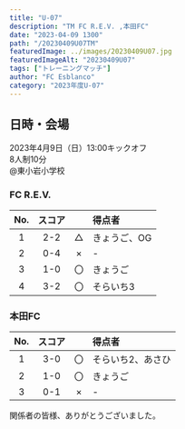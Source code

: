 ```yaml
---
title: "U-07"
description: "TM FC R.E.V. ,本田FC"
date: "2023-04-09 1300"
path: "/20230409U07TM"
featuredImage: ../images/20230409U07.jpg
featuredImageAlt: "20230409U07"
tags: ["トレーニングマッチ"]
author: "FC Esblanco"
category: "2023年度U-07"
---
```


## 日時・会場

2023年4月9日（日）13:00キックオフ<br>
8人制10分<br>
@東小岩小学校

### FC R.E.V.

| No.| スコア |   | 得点者  |
|:--:|:------:|:-:|:--------|
| 1  | 2-2 | △ |きょうご、OG|
| 2  | 0-4 | × |-|
| 3  | 1-0 | 〇 |きょうご|
| 4  | 3-2 | 〇 |そらいち3|


### 本田FC

| No.| スコア |   | 得点者  |
|:--:|:------:|:-:|:--------|
| 1  | 3-0 | 〇 |そらいち2、あさひ|
| 2  | 1-0 | 〇 |きょうご|
| 3  | 0-1 | × |-|


関係者の皆様、ありがとうございました。